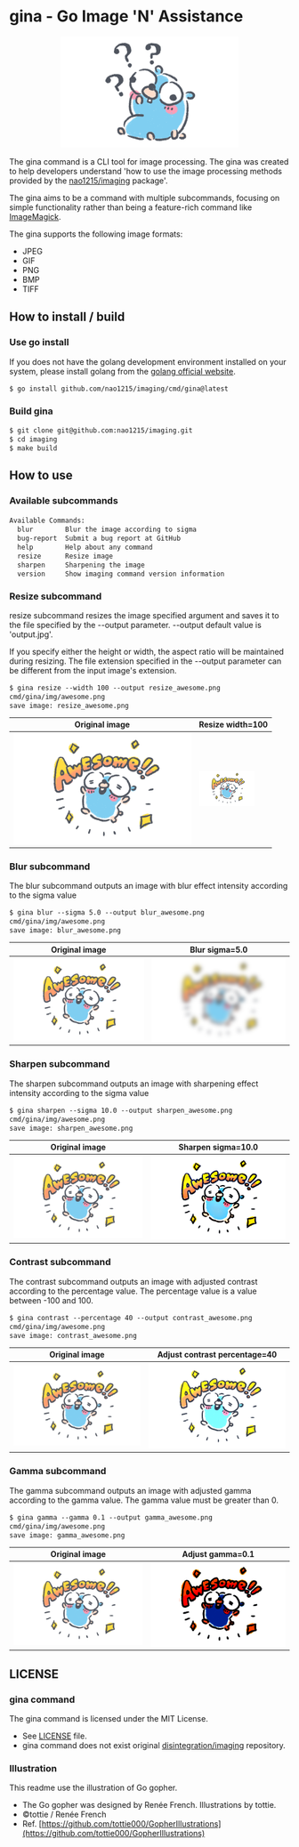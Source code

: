 # gina - Go Image 'N' Assistance
<p align="center">
  <img src="img/question.png" alt="Image">
</p>

The gina command is a CLI tool for image processing. The gina was created to help developers understand 'how to use the image
processing methods provided by the [nao1215/imaging](https://github.com/nao1215/imaging) package'.

The gina aims to be a command with multiple subcommands, focusing on simple functionality rather than being a feature-rich command like [ImageMagick](https://github.com/ImageMagick/ImageMagick).

The gina supports the following image formats:
- JPEG
- GIF
- PNG
- BMP
- TIFF

## How to install / build
### Use go install
If you does not have the golang development environment installed on your system, please install golang from the [golang official website](https://go.dev/doc/install).
```shell
$ go install github.com/nao1215/imaging/cmd/gina@latest
```

### Build gina
```shell
$ git clone git@github.com:nao1215/imaging.git
$ cd imaging
$ make build
```

## How to use
### Available subcommands
```
Available Commands:
  blur        Blur the image according to sigma
  bug-report  Submit a bug report at GitHub
  help        Help about any command
  resize      Resize image
  sharpen     Sharpening the image
  version     Show imaging command version information
```
### Resize subcommand
resize subcommand resizes the image specified argument and saves it to the file specified by the --output parameter. --output default value is 'output.jpg'.

If you specify either the height or width, the aspect ratio will be maintained during resizing. The file extension specified in the --output parameter can be different from the input image's extension.

```
$ gina resize --width 100 --output resize_awesome.png cmd/gina/img/awesome.png 
save image: resize_awesome.png
```
Original image                     | Resize width=100                            | 
-----------------------------------|----------------------------------------|
![srcImage](img/awesome.png) | ![dstImage](img/resize_awesome.png) |


### Blur subcommand
The blur subcommand outputs an image with blur effect intensity according to the sigma value
```
$ gina blur --sigma 5.0 --output blur_awesome.png cmd/gina/img/awesome.png 
save image: blur_awesome.png
```
Original image                     | Blur sigma=5.0                           | 
-----------------------------------|----------------------------------------|
![srcImage](img/awesome.png) | ![dstImage](img/blur_awesome.png) |

### Sharpen subcommand
The sharpen subcommand outputs an image with sharpening effect intensity according to the sigma value
```
$ gina sharpen --sigma 10.0 --output sharpen_awesome.png cmd/gina/img/awesome.png 
save image: sharpen_awesome.png
```
Original image                     | Sharpen sigma=10.0                           | 
-----------------------------------|----------------------------------------|
![srcImage](img/awesome.png) | ![dstImage](img/sharpen_awesome.png) |

### Contrast subcommand
The contrast subcommand outputs an image with adjusted contrast according to the percentage value. The percentage value is a value between -100 and 100. 
```
$ gina contrast --percentage 40 --output contrast_awesome.png cmd/gina/img/awesome.png 
save image: contrast_awesome.png
```
Original image                     | Adjust contrast percentage=40                           | 
-----------------------------------|----------------------------------------|
![srcImage](img/awesome.png) | ![dstImage](img/contrast_awesome.png) |

### Gamma subcommand
The gamma subcommand outputs an image with adjusted gamma according to the gamma value. The gamma value must be greater than 0.
``` 
$ gina gamma --gamma 0.1 --output gamma_awesome.png cmd/gina/img/awesome.png 
save image: gamma_awesome.png
```
Original image                     | Adjust gamma=0.1                          | 
-----------------------------------|----------------------------------------|
![srcImage](img/awesome.png) | ![dstImage](img/gamma_awesome.png) |


## LICENSE
### gina command
The gina command is licensed under the MIT License.
- See [LICENSE](./LICENSE) file.
- gina command does not exist original [disintegration/imaging](https://github.com/disintegration/imaging) repository.

### Illustration
This readme use the illustration of Go gopher.
- The Go gopher was designed by Renée French. Illustrations by tottie.
- ©tottie / Renée French 
- Ref. [https://github.com/tottie000/GopherIllustrations](https://github.com/tottie000/GopherIllustrations)
